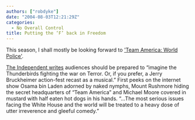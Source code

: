 ```yaml
---
authors: ["robdyke"]
date: "2004-08-03T12:21:29Z"
categories:
  - No Overall Control
title: Putting the ‘F’ back in Freedom
---
```

This season, I shall mostly be looking forward to ['Team America: World Police'](http://www.teamamericamovie.com/).

[The Independent writes](http://enjoyment.independent.co.uk/film/news/story.jsp?story=547464) audiences should be prepared to “imagine the Thunderbirds fighting the war on Terror. Or, if you prefer, a Jerry Bruckheimer action-fest recast as a musical.” First peeks on the internet show Osama bin Laden adorned by naked nymphs, Mount Rushmore hiding the secret headquarters of “Team America” and Michael Moore covered in mustard with half eaten hot dogs in his hands. “...The most serious issues facing the White House and the world will be treated to a heavy dose of utter irreverence and gleeful comedy.”